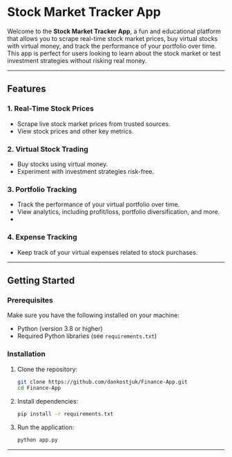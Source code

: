 # Stock Market Tracker App

Welcome to the **Stock Market Tracker App**, a fun and educational platform that allows you to scrape real-time stock market prices, buy virtual stocks with virtual money, and track the performance of your portfolio over time. This app is perfect for users looking to learn about the stock market or test investment strategies without risking real money. 

---

## Features

### 1. Real-Time Stock Prices
- Scrape live stock market prices from trusted sources.
- View stock prices and other key metrics.

### 2. Virtual Stock Trading
- Buy stocks using virtual money.
- Experiment with investment strategies risk-free.

### 3. Portfolio Tracking
- Track the performance of your virtual portfolio over time.
- View analytics, including profit/loss, portfolio diversification, and more.
- 
### 4. Expense Tracking

- Keep track of your virtual expenses related to stock purchases.

---

## Getting Started

### Prerequisites
Make sure you have the following installed on your machine:
- Python (version 3.8 or higher)
- Required Python libraries (see `requirements.txt`)

### Installation
1. Clone the repository:
   ```bash
   git clone https://github.com/dankostjuk/Finance-App.git
   cd Finance-App
   ```
2. Install dependencies:
   ```bash
   pip install -r requirements.txt
   ```

3. Run the application:
   ```bash
   python app.py
   ```

---

